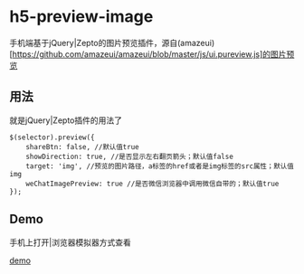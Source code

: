 # h5-preview-image

手机端基于jQuery|Zepto的图片预览插件，源自(amazeui)[https://github.com/amazeui/amazeui/blob/master/js/ui.pureview.js]的图片预览

## 用法
就是jQuery|Zepto插件的用法了

	$(selector).preview({
		shareBtn: false, //默认值true
        showDirection: true, //是否显示左右翻页箭头；默认值false
        target: 'img', //预览的图片路径，a标签的href或者是img标签的src属性；默认值img
        weChatImagePreview: true //是否微信浏览器中调用微信自带的；默认值true
	});

## Demo
手机上打开|浏览器模拟器方式查看

[demo](http://115.28.223.2:9999/h5-preview-image "demo")
